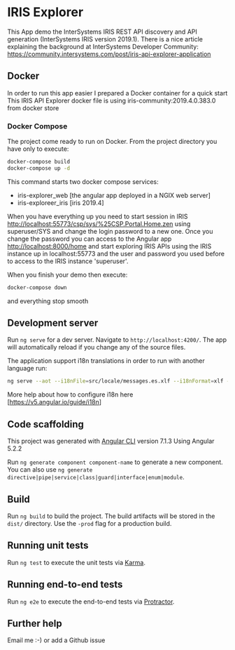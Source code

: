 # IRIS Explorer

This App demo the InterSystems IRIS REST API discovery and API generation (InterSystems IRIS version 2019.1).
There is a nice article explaining the background at InterSystems Developer Community:
<https://community.intersystems.com/post/iris-api-explorer-application>

## Docker

In order to run this app easier I prepared a Docker container for a quick start
This IRIS API Explorer docker file is using iris-community:2019.4.0.383.0 from docker store

### Docker Compose

The project come ready to run on Docker. From the project directory you have only to execute:

```bash
docker-compose build
docker-compose up -d
```

This command starts two docker compose services:

- iris-explorer_web [the angular app deployed in a NGIX web server]
- iris-exploreer_iris [iris 2019.4]

When you have everything up you need to start session in IRIS <http://localhost:55773/csp/sys/%25CSP.Portal.Home.zen> using superuser/SYS and change the login password to a new one. Once you change the password you can access to the Angular app <http://localhost:8000/home> and start exploring IRIS APIs using the IRIS instance up in localhost:55773 and the user and password you used before to access to the IRIS instance 'superuser'.

When you finish your demo then execute:

```bash
docker-compose down
```

and everything stop smooth

## Development server

Run `ng serve` for a dev server. Navigate to `http://localhost:4200/`. The app will automatically reload if you change any of the source files.

The application support i18n translations in order to run with another language run:

```bash
ng serve --aot --i18nFile=src/locale/messages.es.xlf --i18nFormat=xlf --locale=es
```

More help about how to configure i18n here [<https://v5.angular.io/guide/i18n>]

## Code scaffolding
This project was generated with [Angular CLI](https://github.com/angular/angular-cli) version 7.1.3
Using Angular 5.2.2

Run `ng generate component component-name` to generate a new component. You can also use `ng generate directive|pipe|service|class|guard|interface|enum|module`.

## Build

Run `ng build` to build the project. The build artifacts will be stored in the `dist/` directory. Use the `-prod` flag for a production build.

## Running unit tests

Run `ng test` to execute the unit tests via [Karma](https://karma-runner.github.io).

## Running end-to-end tests

Run `ng e2e` to execute the end-to-end tests via [Protractor](http://www.protractortest.org/).

## Further help

Email me :-) or add a Github issue
